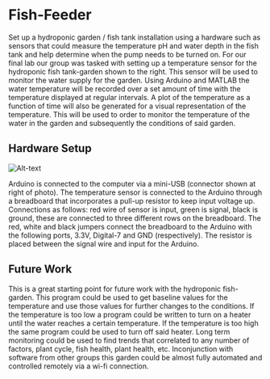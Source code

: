 # Fish-Feeder
Set up a hydroponic garden / fish tank installation using a hardware such as sensors that could measure the temperature pH and water depth in the fish tank and help determine when the pump needs to be turned on.
For our final lab our group was
tasked with setting up a temperature sensor
for the hydroponic fish tank-garden shown
to the right. This sensor will be used to
monitor the water supply for the garden.
Using Arduino and MATLAB the water
temperature will be recorded over a set
amount of time with the temperature
displayed at regular intervals. A plot of the
temperature as a function of time will also
be generated for a visual representation of
the temperature. This will be used to order
to monitor the temperature of the water in
the garden and subsequently the conditions
of said garden.

## Hardware Setup

![Alt-text](/doc/temp_sensor1.jpg "Alt-title")

Arduino is connected to the computer via a mini-USB (connector shown at right of
photo). The temperature sensor is connected to the Arduino through a breadboard that
incorporates a pull-up resistor to keep input voltage up. Connections as follows: red wire of
sensor is input, green is signal, black is ground, these are connected to three different rows on
the breadboard. The red, white and black jumpers connect the breadboard to the Arduino with
the following ports, 3.3V, Digital-7 and GND (respectively). The resistor is placed between the
signal wire and input for the Arduino.


## Future Work
This is a great starting point for future work with the hydroponic fish-garden. This
program could be used to get baseline values for the temperature and use those values for
further changes to the conditions. If the temperature is too low a program could be written to
turn on a heater until the water reaches a certain temperature. If the temperature is too high the
same program could be used to turn off said heater. Long term monitoring could be used to find
trends that correlated to any number of factors, plant cycle, fish health, plant health, etc. Inconjunction with software from other groups this garden could be almost fully automated and
controlled remotely via a wi-fi connection.
